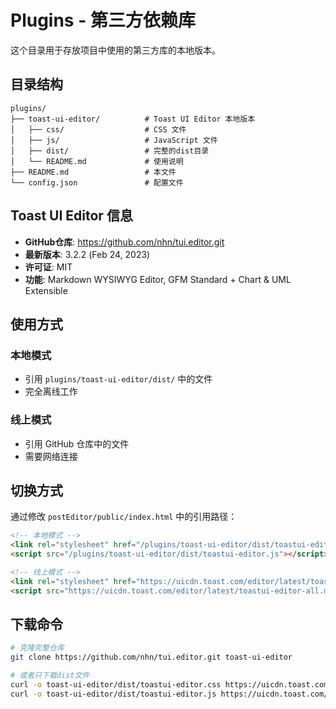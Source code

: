 # Plugins - 第三方依赖库

这个目录用于存放项目中使用的第三方库的本地版本。

## 目录结构

```
plugins/
├── toast-ui-editor/          # Toast UI Editor 本地版本
│   ├── css/                  # CSS 文件
│   ├── js/                   # JavaScript 文件
│   ├── dist/                 # 完整的dist目录
│   └── README.md             # 使用说明
├── README.md                 # 本文件
└── config.json               # 配置文件
```

## Toast UI Editor 信息

- **GitHub仓库**: https://github.com/nhn/tui.editor.git
- **最新版本**: 3.2.2 (Feb 24, 2023)
- **许可证**: MIT
- **功能**: Markdown WYSIWYG Editor, GFM Standard + Chart & UML Extensible

## 使用方式

### 本地模式
- 引用 `plugins/toast-ui-editor/dist/` 中的文件
- 完全离线工作

### 线上模式  
- 引用 GitHub 仓库中的文件
- 需要网络连接

## 切换方式

通过修改 `postEditor/public/index.html` 中的引用路径：

```html
<!-- 本地模式 -->
<link rel="stylesheet" href="/plugins/toast-ui-editor/dist/toastui-editor.css" />
<script src="/plugins/toast-ui-editor/dist/toastui-editor.js"></script>

<!-- 线上模式 -->
<link rel="stylesheet" href="https://uicdn.toast.com/editor/latest/toastui-editor.min.css" />
<script src="https://uicdn.toast.com/editor/latest/toastui-editor-all.min.js"></script>
```

## 下载命令

```bash
# 克隆完整仓库
git clone https://github.com/nhn/tui.editor.git toast-ui-editor

# 或者只下载dist文件
curl -o toast-ui-editor/dist/toastui-editor.css https://uicdn.toast.com/editor/latest/toastui-editor.min.css
curl -o toast-ui-editor/dist/toastui-editor.js https://uicdn.toast.com/editor/latest/toastui-editor-all.min.js
```


